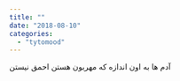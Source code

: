 ```yaml
---
title: ""
date: "2018-08-10"
categories: 
  - "tytomood"
---
```


آدم ها به اون اندازه که مهربون هستن احمق نیستن
